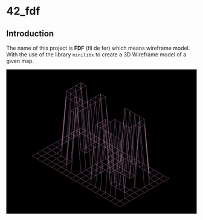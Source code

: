 # 42_fdf

## Introduction
The name of this project is __FDF__ (fil de fer) which means wireframe model.\
With the use of the library `minilibx` to create a 3D Wireframe model of a given map.

![42_map](./images/fdf_42_map.png)
